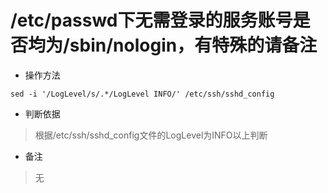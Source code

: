 # /etc/passwd下无需登录的服务账号是否均为/sbin/nologin，有特殊的请备注

- 操作方法
```
sed -i '/LogLevel/s/.*/LogLevel INFO/' /etc/ssh/sshd_config 
```

- 判断依据
> 根据/etc/ssh/sshd_config文件的LogLevel为INFO以上判断

- 备注
> 无
